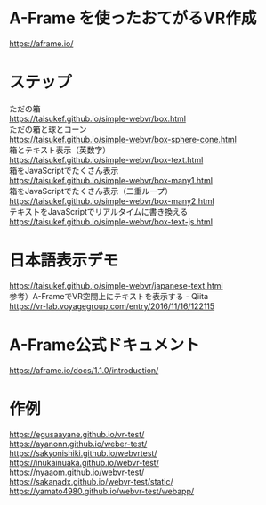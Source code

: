 # A-Frame を使ったおてがるVR作成
https://aframe.io/  

# ステップ
ただの箱  
https://taisukef.github.io/simple-webvr/box.html  
ただの箱と球とコーン  
https://taisukef.github.io/simple-webvr/box-sphere-cone.html  
箱とテキスト表示（英数字）  
https://taisukef.github.io/simple-webvr/box-text.html  
箱をJavaScriptでたくさん表示  
https://taisukef.github.io/simple-webvr/box-many1.html  
箱をJavaScriptでたくさん表示（二重ループ）  
https://taisukef.github.io/simple-webvr/box-many2.html  
テキストをJavaScriptでリアルタイムに書き換える  
https://taisukef.github.io/simple-webvr/box-text-js.html  

# 日本語表示デモ
https://taisukef.github.io/simple-webvr/japanese-text.html  
参考）A-FrameでVR空間上にテキストを表示する - Qiita  
https://vr-lab.voyagegroup.com/entry/2016/11/16/122115  

# A-Frame公式ドキュメント
https://aframe.io/docs/1.1.0/introduction/  

# 作例
https://egusaayane.github.io/vr-test/  
https://ayanonn.github.io/weber-test/  
https://sakyonishiki.github.io/webvrtest/  
https://inukainuaka.github.io/webvr-test/  
https://nyaaom.github.io/webvr-test/  
https://sakanadx.github.io/webvr-test/static/  
https://yamato4980.github.io/webvr-test/webapp/  

